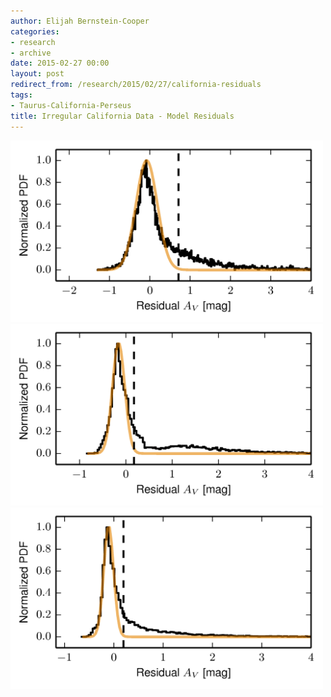 ```yaml
---
author: Elijah Bernstein-Cooper
categories:
- research
- archive
date: 2015-02-27 00:00
layout: post
redirect_from: /research/2015/02/27/california-residuals
tags:
- Taurus-California-Perseus
title: Irregular California Data - Model Residuals
---
```


<img src="/media/2015-02-27/california_residual_pdf.png" width="500px"/>

  <img src="/media/2015-02-27/taurus_residual_pdf.png" width="500px"/>

  <img src="/media/2015-02-27/perseus_residual_pdf.png" width="500px"/>